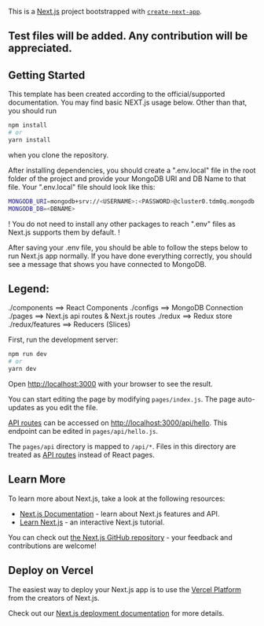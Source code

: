 This is a [Next.js](https://nextjs.org/) project bootstrapped with [`create-next-app`](https://github.com/vercel/next.js/tree/canary/packages/create-next-app).

## Test files will be added. Any contribution will be appreciated.

## Getting Started

This template has been created according to the official/supported documentation. You may find basic NEXT.js usage below.
Other than that, you should run

```bash
npm install
# or
yarn install
```

when you clone the repository.

After installing dependencies, you should create a ".env.local" file in the root folder of the project and provide your MongoDB URI and DB Name to that file. Your ".env.local" file should look like this:

```bash
MONGODB_URI=mongodb+srv://<USERNAME>:<PASSWORD>@cluster0.tdm0q.mongodb.net/<DBNAME>?retryWrites=true&w=majority
MONGODB_DB=<DBNAME>
```

! You do not need to install any other packages to reach ".env" files as Next.js supports them by default. !

After saving your .env file, you should be able to follow the steps below to run Next.js app normally. If you have done everything correctly, you should see a message that shows you have connected to MongoDB.

## Legend:

./components ==> React Components
./configs ==> MongoDB Connection
./pages ==> Next.js api routes & Next.js routes
./redux ==> Redux store
./redux/features ==> Reducers (Slices)

First, run the development server:

```bash
npm run dev
# or
yarn dev
```

Open [http://localhost:3000](http://localhost:3000) with your browser to see the result.

You can start editing the page by modifying `pages/index.js`. The page auto-updates as you edit the file.

[API routes](https://nextjs.org/docs/api-routes/introduction) can be accessed on [http://localhost:3000/api/hello](http://localhost:3000/api/hello). This endpoint can be edited in `pages/api/hello.js`.

The `pages/api` directory is mapped to `/api/*`. Files in this directory are treated as [API routes](https://nextjs.org/docs/api-routes/introduction) instead of React pages.

## Learn More

To learn more about Next.js, take a look at the following resources:

- [Next.js Documentation](https://nextjs.org/docs) - learn about Next.js features and API.
- [Learn Next.js](https://nextjs.org/learn) - an interactive Next.js tutorial.

You can check out [the Next.js GitHub repository](https://github.com/vercel/next.js/) - your feedback and contributions are welcome!

## Deploy on Vercel

The easiest way to deploy your Next.js app is to use the [Vercel Platform](https://vercel.com/new?utm_medium=default-template&filter=next.js&utm_source=create-next-app&utm_campaign=create-next-app-readme) from the creators of Next.js.

Check out our [Next.js deployment documentation](https://nextjs.org/docs/deployment) for more details.
